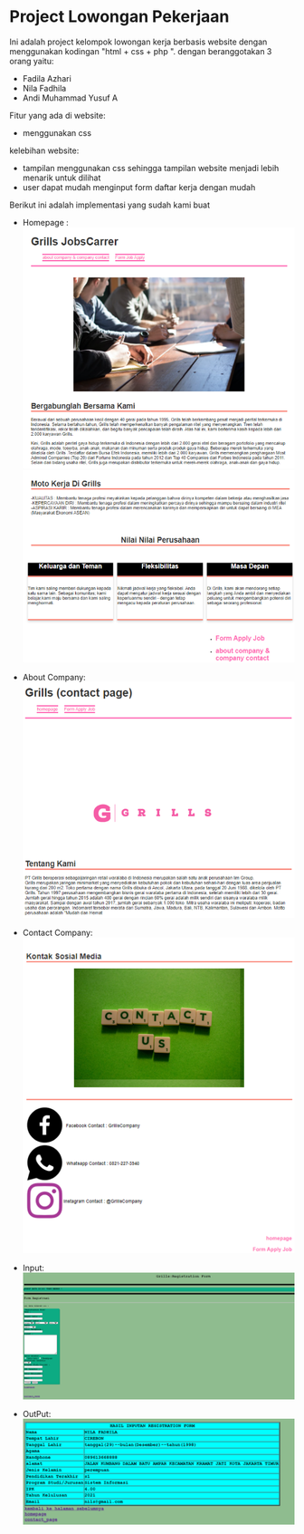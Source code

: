 # Project Lowongan Pekerjaan

Ini adalah project kelompok lowongan kerja berbasis website dengan menggunakan kodingan "html + css + php ". dengan beranggotakan 3 orang yaitu:

- Fadila Azhari 
- Nila Fadhila
- Andi Muhammad Yusuf A 

 Fitur yang ada di website:
  - menggunakan css

 kelebihan website:
  - tampilan menggunakan css sehingga tampilan website menjadi lebih menarik untuk dilihat 
  - user dapat mudah menginput form daftar kerja dengan mudah
  
Berikut ini adalah implementasi yang sudah kami buat
- Homepage :
![link](hmp.png)
![link](hmp2.png)

- About Company:
![link](ac1...png)

- Contact Company:
![link](ac2...png)

- Input:
![link](input...png)

- OutPut:
![link](OUTPUT.png)

 
